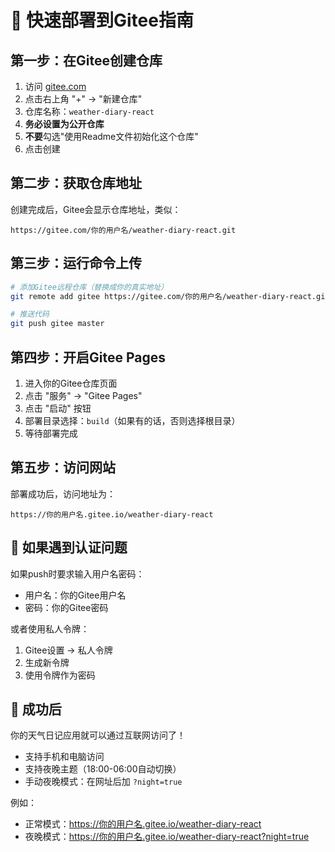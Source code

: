 # 🚀 快速部署到Gitee指南

## 第一步：在Gitee创建仓库

1. 访问 [gitee.com](https://gitee.com) 
2. 点击右上角 "+" → "新建仓库"
3. 仓库名称：`weather-diary-react`
4. **务必设置为公开仓库**
5. **不要**勾选"使用Readme文件初始化这个仓库"
6. 点击创建

## 第二步：获取仓库地址

创建完成后，Gitee会显示仓库地址，类似：
```
https://gitee.com/你的用户名/weather-diary-react.git
```

## 第三步：运行命令上传

```bash
# 添加Gitee远程仓库（替换成你的真实地址）
git remote add gitee https://gitee.com/你的用户名/weather-diary-react.git

# 推送代码
git push gitee master
```

## 第四步：开启Gitee Pages

1. 进入你的Gitee仓库页面
2. 点击 "服务" → "Gitee Pages"
3. 点击 "启动" 按钮
4. 部署目录选择：`build`（如果有的话，否则选择根目录）
5. 等待部署完成

## 第五步：访问网站

部署成功后，访问地址为：
```
https://你的用户名.gitee.io/weather-diary-react
```

## 🔧 如果遇到认证问题

如果push时要求输入用户名密码：
- 用户名：你的Gitee用户名
- 密码：你的Gitee密码

或者使用私人令牌：
1. Gitee设置 → 私人令牌
2. 生成新令牌
3. 使用令牌作为密码

## 🌟 成功后

你的天气日记应用就可以通过互联网访问了！
- 支持手机和电脑访问
- 支持夜晚主题（18:00-06:00自动切换）
- 手动夜晚模式：在网址后加 `?night=true`

例如：
- 正常模式：https://你的用户名.gitee.io/weather-diary-react
- 夜晚模式：https://你的用户名.gitee.io/weather-diary-react?night=true 